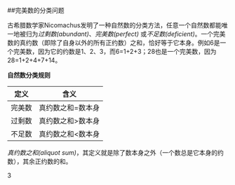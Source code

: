 ##完美数的分类问题

古希腊数学家Nicomachus发明了一种自然数的分类方法，任意一个自然数都能唯一地被归为*过剩数(abundant)*、*完美数(perfect)* 或*不足数(deficient)*。一个完美数的真约数（即除了自身以外的所有正约数）之和，恰好等于它本身。例如6是一个完美数，因为它的约数是1、2、3，而6=1+2+3；28也是一个完美数，因为28=1+2+4+7+14。

**自然数分类规则**

| 定义 | 含义 |
| -------- | -------- |
|完美数   |  真约数之和=数本身|  
|过剩数   |  真约数之和>数本身| 
|不足数   |  真约数之和<数本身|

*真约数之和(aliquot sum)*，其定义就是除了数本身之外（一个数总是它本身的约数），其余正约数的和。

3  
